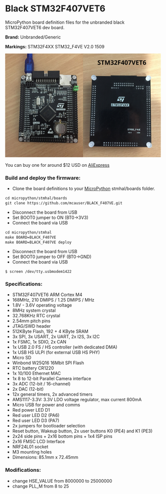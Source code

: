 # Black STM32F407VET6

MicroPython board definition files for the unbranded black STM32F407VET6 dev board.

**Brand:** Unbranded/Generic

**Markings:** STM32F4XX STM32_F4VE V2.0 1509

![board](docs/STM32F407VET6.jpg)

You can buy one for around $12 USD on [AliExpress](https://www.aliexpress.com/item/Free-shipping-STM32F407VET6-development-board-Cortex-M4-STM32-minimum-system-learning-board-ARM-core-board/32618222721.html)

### Build and deploy the firmware:

* Clone the board definitions to your [MicroPython](https://github.com/micropython/micropython) stmhal/boards folder.

```
cd micropython/stmhal/boards
git clone https://github.com/mcauser/BLACK_F407VE.git
```

* Disconnect the board from USB
* Set BOOT0 jumper to ON (BT0->3V3)
* Connect the board via USB

```
cd micropython/stmhal
make BOARD=BLACK_F407VE
make BOARD=BLACK_F407VE deploy
```

* Disconnect the board from USB
* Set BOOT0 jumper to OFF (BT0->GND)
* Connect the board via USB

```
$ screen /dev/tty.usbmodem1422
```

### Specifications:

* STM32F407VET6 ARM Cortex M4
* 168MHz, 210 DMIPS / 1.25 DMIPS / MHz
* 1.8V - 3.6V operating voltage
* 8MHz system crystal
* 32.768KHz RTC crystal
* 2.54mm pitch pins
* JTAG/SWD header
* 512KByte Flash, 192 + 4 KByte SRAM
* 3x SPI, 3x USART, 2x UART, 2x I2S, 3x I2C
* 1x FSMC, 1x SDIO, 2x CAN
* 1x USB 2.0 FS / HS controller (with dedicated DMA)
* 1x USB HS ULPI (for external USB HS PHY)
* Micro SD
* Winbond W25Q16 16Mbit SPI Flash
* RTC battery CR1220
* 1x 10/100 Ethernet MAC
* 1x 8 to 12-bit Parallel Camera interface
* 3x ADC (12-bit / 16-channel)
* 2x DAC (12-bit)
* 12x general timers, 2x advanced timers
* AMS1117-3.3V: 3.3V LDO voltage regulator, max current 800mA
* Micro USB for power and comms
* Red power LED D1
* Red user LED D2 (PA6)
* Red user LED D3 (PA7)
* 2x jumpers for bootloader selection
* Reset button, Wakeup button, 2x user buttons K0 (PE4) and K1 (PE3)
* 2x24 side pins + 2x16 bottom pins + 1x4 ISP pins
* 2x16 FMSC LCD Interface
* NRF24L01 socket
* M3 mounting holes
* Dimensions: 85.1mm x 72.45mm

### Modifications:

* change HSE_VALUE from 8000000 to 25000000
* change PLL_M from 8 to 25
